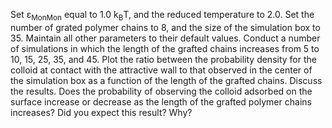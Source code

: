 

Set &epsilon;<sub>MonMon</sub> equal to 1.0 k<sub>B</sub>T, and the reduced temperature to 2.0. Set the number of grated polymer chains to 8, and the size of the simulation box to 35. Maintain all other parameters to their default values. Conduct a number of simulations in which the length of the grafted chains increases from 5 to 10, 15, 25, 35, and 45. Plot the ratio between the probability density for the colloid at contact with the attractive wall to that observed in the center of the simulation box as a function of the length of the grafted chains. Discuss the results. Does the probability of observing the colloid adsorbed on the surface increase or decrease as the length of the grafted polymer chains increases? Did you expect this result? Why?